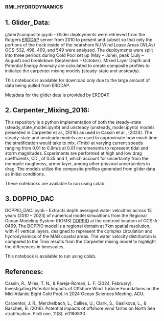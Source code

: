 ### RMI_HYDRODYNAMICS

## 1. Glider_Data:

glider2composite.ipynb - Glider deployments were retrieved from the Rutgers [ERDDAP](http://slocum-data.marine.rutgers.edu//erddap) server from 2010 to present and subset so that only the portions of the track inside of the nearshore NJ Wind Lease Areas (WLAs) OCS-532, 498, 499, and 549 were analyzed. The deployments were split into three periods during Cold Pool set up (May – June), peak (July – August) and breakdown (September – October). Mixed Layer Depth and Potential Energy Anomaly are calculated to create composite profiles to initialize the carpenter mixing models (steady-state and unsteady). 

This notebook is available for download only due to the large amount of data being pulled from ERDDAP. 

Metadata for the glider data is provided by ERDDAP.

## 2. Carpenter_Mixing_2016:

This repository is a python implementation of both the steady-state (steady_state_model.ipynb) and unsteady (unsteady_model.ipynb) models presented in Carpenter et al., (2016) as used in Cassin et al., (2024).  The steady-state and unsteady models are used to approximate how much time the stratification would take to mix, (Tmix) at varying current speeds ranging from 0.01 to 0.8m/s at 0.01 incremenents to represent tidal and storm magnitudes. Experiments are performed at high and low drag coefficients, CD ,  of 0.35 and 1, which account for uncertainty from the monopile roughness, armor layer, among other physical uncertainties in drag. The models utilize the composite profiles generated from glider data as initial conditions.

These notebooks are available to run using colab.

## 3. DOPPIO_DAC

DOPPIO_DAC.ipynb - Extracts depth averaged water velocities across 13 years (2010 – 2023) of numerical model simualtions from the Regional Ocean Modeling System (ROMS) [DOPPIO](https://tds.marine.rutgers.edu/thredds/catalog/catalog.html) at the centroid location of OCS-A 0499. The DOPPIO model is a regional domain at 7km spatial resolution, with 41 vertical layers, designed to represent the complex circulation and hydrodynamics of the MAB coastal areas. The water velocity distribution is compared to the Tmix results from the Carpenter mixing model to highlight the differences in timescales.

This notebook is available to run using colab.



## References:

Cassin, R., Miles, T. N., & Pareja-Roman, L. F. (2024, February). Investigating Potential Impacts of Offshore Wind Turbine Foundations on the Mid-Atlantic Bight Cold Pool. In 2024 Ocean Sciences Meeting. AGU.

Carpenter, J. R., Merckelbach, L., Callies, U., Clark, S., Gaslikova, L., & Baschek, B. (2016). Potential impacts of offshore wind farms on North Sea stratification. PloS one, 11(8), e0160830.
